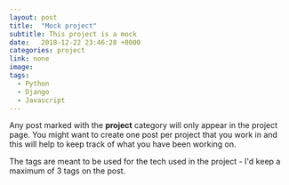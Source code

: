 ```yaml
---
layout: post
title:  "Mock project"
subtitle: This project is a mock
date:   2018-12-22 23:46:28 +0000
categories: project
link: none
image: 
tags: 
  - Python
  - Django
  - Javascript
---
```


Any post marked with the **project** category will only appear in the project page. You might want to create one post per project that you work in and this will help to keep track of what you have been working on.

The tags are meant to be used for the tech used in the project - I'd keep a maximum of 3 tags on the post.